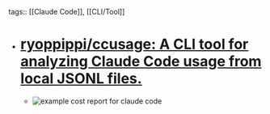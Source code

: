 tags:: [[Claude Code]], [[CLI/Tool]]

- # [ryoppippi/ccusage: A CLI tool for analyzing Claude Code usage from local JSONL files.](https://github.com/ryoppippi/ccusage)
	- ![example cost report for claude code](https://camo.githubusercontent.com/937e6ada811a505a33071e405af9e58093fa05dc6cfff368442780d12162adf9/68747470733a2f2f63646e2e6a7364656c6976722e6e65742f67682f72796f7070697070692f63637573616765406d61696e2f646f63732f7075626c69632f73637265656e73686f742e706e67)